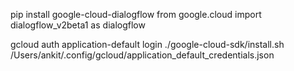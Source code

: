 pip install google-cloud-dialogflow
from google.cloud import dialogflow_v2beta1 as dialogflow


gcloud auth application-default login
./google-cloud-sdk/install.sh
/Users/ankit/.config/gcloud/application_default_credentials.json
